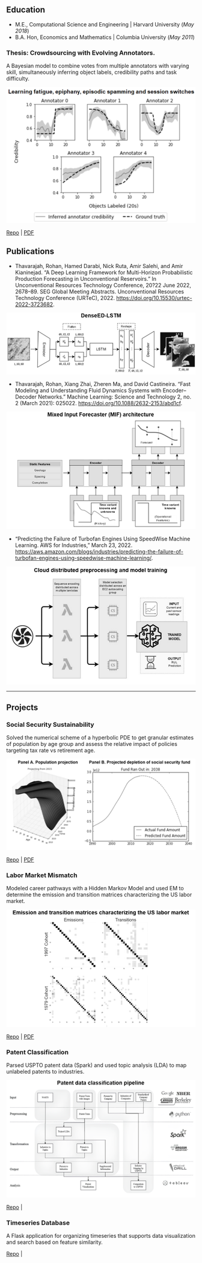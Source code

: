 ## Education

- M.E., Computational Science and Engineering | Harvard University (_May 2018_)	 			        		
- B.A. Hon, Economics and Mathematics         | Columbia University (_May 2011_)

### Thesis: Crowdsourcing with Evolving Annotators.

A Bayesian model to combine votes from multiple annotators with varying skill, simultaneously inferring object labels, credibility paths and task difficulty. 

![Thesis](/assets/img/thesis_noborder_grayscale.png)

[Repo](https://github.com/rohanthavarajah/timevariant_annotators.git) | [PDF](assets/img/thesis.pdf)

## Publications

- Thavarajah, Rohan, Hamed Darabi, Nick Ruta, Amir Salehi, and Amir Kianinejad. “A Deep Learning Framework for Multi-Horizon Probabilistic Production Forecasting in Unconventional Reservoirs.” In Unconventional Resources Technology Conference, 20?22 June 2022, 2678–89. SEG Global Meeting Abstracts. Unconventional Resources Technology Conference (URTeC), 2022. https://doi.org/10.15530/urtec-2022-3723682.

![MLST](/assets/img/mlst_noborder_grayscale.png)

- Thavarajah, Rohan, Xiang Zhai, Zheren Ma, and David Castineira. “Fast Modeling and Understanding Fluid Dynamics Systems with Encoder–Decoder Networks.” Machine Learning: Science and Technology 2, no. 2 (March 2021): 025022. https://doi.org/10.1088/2632-2153/abd1cf.

![MIF](/assets/img/mif_noborder_grayscale.png)

- “Predicting the Failure of Turbofan Engines Using SpeedWise Machine Learning. AWS for Industries,” March 23, 2022. https://aws.amazon.com/blogs/industries/predicting-the-failure-of-turbofan-engines-using-speedwise-machine-learning/.

![Turbofan](/assets/img/turbofan_noborder_modified.png)

---

## Projects

### Social Security Sustainability

Solved the numerical scheme of a hyperbolic PDE to get granular estimates of population by age group and assess the relative impact of policies targeting tax rate vs retirement age.

![AM205](/assets/img/am205_noborder_grayscale.png)

[Repo](https://github.com/rohanthavarajah/am205_social_security_sustainability.git) | [PDF](assets/img/am205.pdf)

### Labor Market Mismatch

Modeled career pathways with a Hidden Markov Model and used EM to determine the emission and transition matrices characterizing the US labor market.

![CS182 ](/assets/img/cs182_noborder_grayscale.png)

[Repo](https://github.com/rohanthavarajah/cs182_modeling_career_pathways.git) | [PDF](assets/img/cs182.pdf)

### Patent Classification

Parsed USPTO patent data (Spark) and used topic analysis (LDA) to map unlabeled patents to industries.

![CS109](/assets/img/cs109_noborder_grayscale_upscale.png)

[Repo](https://github.com/chrismosch/cs109patents.git) |

### Timeseries Database

A Flask application for organizing timeseries that supports data visualization and search based on feature similarity.

[Repo](https://github.com/gitrdone4/cs207project.git) |
